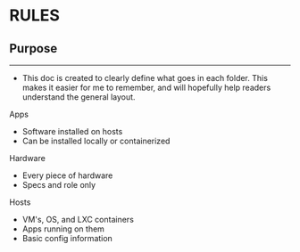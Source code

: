 # RULES

## Purpose

---
- This doc is created to clearly define what goes in each folder. This makes it easier for me to remember, and will hopefully help readers understand the general layout.

Apps
- Software installed on hosts
- Can be installed locally or containerized

Hardware
- Every piece of hardware
- Specs and role only

Hosts
- VM's, OS, and LXC containers
- Apps running on them
- Basic config information
